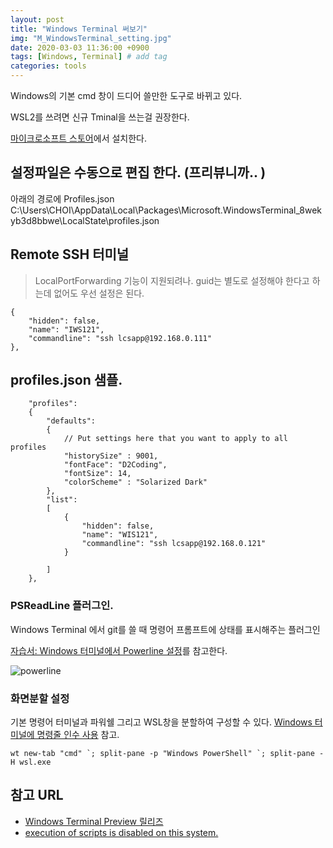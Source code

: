 ```yaml
---
layout: post
title: "Windows Terminal 써보기"
img: "M_WindowsTerminal_setting.jpg"
date: 2020-03-03 11:36:00 +0900
tags: [Windows, Terminal] # add tag
categories: tools
---
```


Windows의 기본 cmd 창이 드디어 쓸만한 도구로 바뀌고 있다. 

WSL2를 쓰려면 신규 Tminal을 쓰는걸 권장한다. 

[마이크로소프트 스토어](https://www.microsoft.com/ko-kr/p/windows-terminal-preview/9n0dx20hk701?activetab=pivot:overviewtab)에서 설치한다. 

## 설정파일은 수동으로 편집 한다. (프리뷰니까.. )    

아래의 경로에 Profiles.json
C:\Users\CHOI\AppData\Local\Packages\Microsoft.WindowsTerminal_8wekyb3d8bbwe\LocalState\profiles.json  

## Remote SSH 터미널 

> LocalPortForwarding 기능이 지원되려나. 
> guid는 별도로 설정해야 한다고 하는데 없어도 우선 설정은 된다.  

``` 
{
	"hidden": false,
	"name": "IWS121",
	"commandline": "ssh lcsapp@192.168.0.111"
},
```

## profiles.json 샘플. 

```
    "profiles":
    {
        "defaults":
        {
            // Put settings here that you want to apply to all profiles
            "historySize" : 9001,
            "fontFace": "D2Coding",
            "fontSize": 14,
            "colorScheme" : "Solarized Dark"
        },
        "list":
        [
            {
                "hidden": false,
                "name": "WIS121",
                "commandline": "ssh lcsapp@192.168.0.121"
            }
            
        ]
    },
``` 
### PSReadLine 플러그인. 

Windows Terminal 에서 git를 쓸 때 명령어 프롬프트에 상태를 표시해주는 플러그인 

[자습서: Windows 터미널에서 Powerline 설정](https://docs.microsoft.com/ko-kr/windows/terminal/tutorials/powerline-setup)를 참고한다. 

![powerline]({{site.baseurl}}/assets/img/M_wt_powerline-01.jpg)

### 화면분할 설정

기본 명령어 터미널과 파워쉘 그리고 WSL창을 분할하여 구성할 수 있다. 
[Windows 터미널에 명령줄 인수 사용](https://docs.microsoft.com/ko-kr/windows/terminal/command-line-arguments?tabs=windows) 참고. 

```
wt new-tab "cmd" `; split-pane -p "Windows PowerShell" `; split-pane -H wsl.exe
```

## 참고 URL
-  [Windows Terminal Preview 릴리즈](https://www.lesstif.com/pages/viewpage.action?pageId=71401723)
-  [execution of scripts is disabled on this system.](https://www.hahwul.com/2017/08/powershell-execution-of-scripts-is.html)